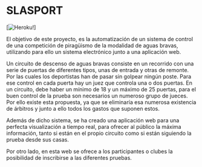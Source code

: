 # SLASPORT

[![Heroku](https://proyect76.herokuapp.com)!]

El objetivo de este proyecto, es la automatización de un sistema de control de una competición de piragüismo de la modalidad de aguas bravas, utilizando para ello un sistema electrónico junto a una aplicación web.

Un circuito de descenso de aguas bravas consiste en un recorrido con una  serie de puertas de diferentes tipos, unas de entrada y otras de remonte. Por las cuales los deportistas han de pasar sin golpear ningún poste. Para ese control en cada puerta hay un juez que controla una o dos puertas. En un circuito, debe haber un mínimo de 18 y un máximo de 25 puertas, para el buen control de la prueba son necesarios un numeroso grupo de jueces. Por ello existe esta propuesta, ya que se eliminaría esa numerosa existencia de árbitros y junto a ello todos los gastos que suponen estos.

Además de dicho sistema, se ha creado una aplicación web para una perfecta visualización a tiempo real, para ofrecer al público la máxima información, tanto si están en el propio circuito como si están siguiendo la prueba desde sus casas. 

Por otro lado, en esta web se ofrece a los participantes o clubes la posibilidad de inscribirse a las diferentes pruebas.
